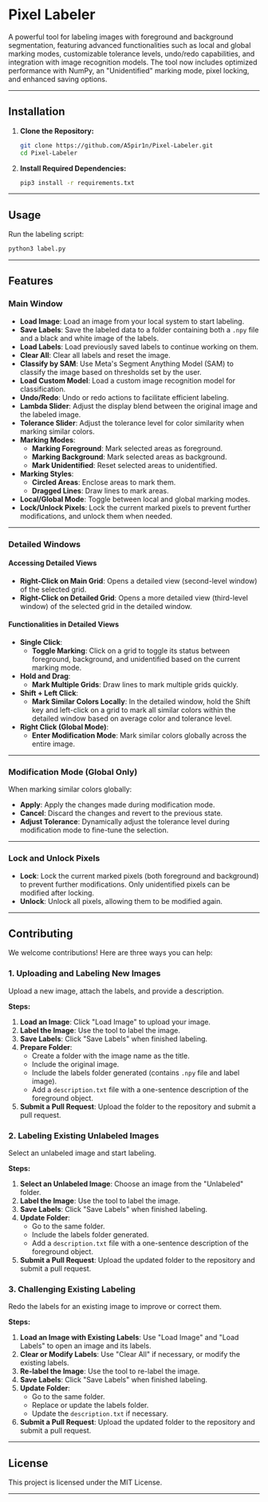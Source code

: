 # Pixel Labeler

A powerful tool for labeling images with foreground and background segmentation, featuring advanced functionalities such as local and global marking modes, customizable tolerance levels, undo/redo capabilities, and integration with image recognition models. The tool now includes optimized performance with NumPy, an "Unidentified" marking mode, pixel locking, and enhanced saving options.

---

## Installation

1. **Clone the Repository:**

   ```bash
   git clone https://github.com/A5pir1n/Pixel-Labeler.git
   cd Pixel-Labeler
   ```

2. **Install Required Dependencies:**

   ```bash
   pip3 install -r requirements.txt
   ```

---

## Usage

Run the labeling script:

```bash
python3 label.py
```

---

## Features

### Main Window

- **Load Image**: Load an image from your local system to start labeling.
- **Save Labels**: Save the labeled data to a folder containing both a `.npy` file and a black and white image of the labels.
- **Load Labels**: Load previously saved labels to continue working on them.
- **Clear All**: Clear all labels and reset the image.
- **Classify by SAM**: Use Meta's Segment Anything Model (SAM) to classify the image based on thresholds set by the user.
- **Load Custom Model**: Load a custom image recognition model for classification.
- **Undo/Redo**: Undo or redo actions to facilitate efficient labeling.
- **Lambda Slider**: Adjust the display blend between the original image and the labeled image.
- **Tolerance Slider**: Adjust the tolerance level for color similarity when marking similar colors.
- **Marking Modes**:
  - **Marking Foreground**: Mark selected areas as foreground.
  - **Marking Background**: Mark selected areas as background.
  - **Mark Unidentified**: Reset selected areas to unidentified.
- **Marking Styles**:
  - **Circled Areas**: Enclose areas to mark them.
  - **Dragged Lines**: Draw lines to mark areas.
- **Local/Global Mode**: Toggle between local and global marking modes.
- **Lock/Unlock Pixels**: Lock the current marked pixels to prevent further modifications, and unlock them when needed.

---

### Detailed Windows

#### Accessing Detailed Views

- **Right-Click on Main Grid**: Opens a detailed view (second-level window) of the selected grid.
- **Right-Click on Detailed Grid**: Opens a more detailed view (third-level window) of the selected grid in the detailed window.

#### Functionalities in Detailed Views

- **Single Click**:
  - **Toggle Marking**: Click on a grid to toggle its status between foreground, background, and unidentified based on the current marking mode.
- **Hold and Drag**:
  - **Mark Multiple Grids**: Draw lines to mark multiple grids quickly.
- **Shift + Left Click**:
  - **Mark Similar Colors Locally**: In the detailed window, hold the Shift key and left-click on a grid to mark all similar colors within the detailed window based on average color and tolerance level.
- **Right Click (Global Mode)**:
  - **Enter Modification Mode**: Mark similar colors globally across the entire image.
  
---

### Modification Mode (Global Only)

When marking similar colors globally:

- **Apply**: Apply the changes made during modification mode.
- **Cancel**: Discard the changes and revert to the previous state.
- **Adjust Tolerance**: Dynamically adjust the tolerance level during modification mode to fine-tune the selection.

---

### Lock and Unlock Pixels

- **Lock**: Lock the current marked pixels (both foreground and background) to prevent further modifications. Only unidentified pixels can be modified after locking.
- **Unlock**: Unlock all pixels, allowing them to be modified again.

---

## Contributing

We welcome contributions! Here are three ways you can help:

### 1. Uploading and Labeling New Images

Upload a new image, attach the labels, and provide a description.

**Steps:**

1. **Load an Image**: Click "Load Image" to upload your image.
2. **Label the Image**: Use the tool to label the image.
3. **Save Labels**: Click "Save Labels" when finished labeling.
4. **Prepare Folder**:
   - Create a folder with the image name as the title.
   - Include the original image.
   - Include the labels folder generated (contains `.npy` file and label image).
   - Add a `description.txt` file with a one-sentence description of the foreground object.
5. **Submit a Pull Request**: Upload the folder to the repository and submit a pull request.

### 2. Labeling Existing Unlabeled Images

Select an unlabeled image and start labeling.

**Steps:**

1. **Select an Unlabeled Image**: Choose an image from the "Unlabeled" folder.
2. **Label the Image**: Use the tool to label the image.
3. **Save Labels**: Click "Save Labels" when finished labeling.
4. **Update Folder**:
   - Go to the same folder.
   - Include the labels folder generated.
   - Add a `description.txt` file with a one-sentence description of the foreground object.
5. **Submit a Pull Request**: Upload the updated folder to the repository and submit a pull request.

### 3. Challenging Existing Labeling

Redo the labels for an existing image to improve or correct them.

**Steps:**

1. **Load an Image with Existing Labels**: Use "Load Image" and "Load Labels" to open an image and its labels.
2. **Clear or Modify Labels**: Use "Clear All" if necessary, or modify the existing labels.
3. **Re-label the Image**: Use the tool to re-label the image.
4. **Save Labels**: Click "Save Labels" when finished labeling.
5. **Update Folder**:
   - Go to the same folder.
   - Replace or update the labels folder.
   - Update the `description.txt` if necessary.
6. **Submit a Pull Request**: Upload the updated folder to the repository and submit a pull request.

---

## License

This project is licensed under the MIT License.

---
